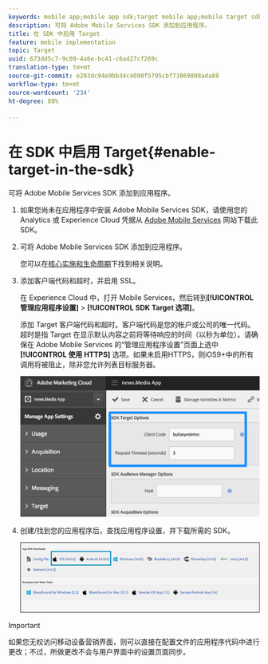 ```yaml
---
keywords: mobile app;mobile app sdk;target mobile app;mobile target sdk;mobile app sdk;enable target in sdk
description: 可将 Adobe Mobile Services SDK 添加到应用程序。
title: 在 SDK 中启用 Target
feature: mobile implementation
topic: Target
uuid: 673dd5c7-9c09-4a6e-bc41-c6ad27cf269c
translation-type: tm+mt
source-git-commit: e203dc94e9bb34c4090f5795cbf73869808ada88
workflow-type: tm+mt
source-wordcount: '234'
ht-degree: 88%

---
```



# 在 SDK 中启用 Target{#enable-target-in-the-sdk}

可将 Adobe Mobile Services SDK 添加到应用程序。

1. 如果您尚未在应用程序中安装 Adobe Mobile Services SDK，请使用您的 Analytics 或 Experience Cloud 凭据从 [Adobe Mobile Services](https://mobilemarketing.adobe.com) 网站下载此 SDK。

1. 可将 Adobe Mobile Services SDK 添加到应用程序。

   您可以在[核心实施和生命周期](https://docs.adobe.com/content/help/en/mobile-services/ios/getting-started-ios/dev-qs.html)下找到相关说明。

1. 添加客户端代码和超时，并启用 SSL。

   在 Experience Cloud 中，打开 Mobile Services，然后转到&#x200B;**[!UICONTROL 管理应用程序设置]** > **[!UICONTROL SDK Target 选项]**。

   添加 Target 客户端代码和超时。客户端代码是您的帐户或公司的唯一代码。超时是指 Target 在显示默认内容之前将等待响应的时间（以秒为单位）。请确保在 Adobe Mobile Services 的“管理应用程序设置”页面上选中&#x200B;**[!UICONTROL 使用 HTTPS]** 选项。如果未启用HTTPS，则iOS9+中的所有调用将被阻止，除非您允许列表目标服务器。

   ![](assets/mobile-clientcode.png)

1. 创建/找到您的应用程序后，查找应用程序设置，并下载所需的 SDK。

   ![](assets/download-sdk.png)

>[!IMPORTANT]
>
> 如果您无权访问移动设备营销界面，则可以直接在配置文件的应用程序代码中进行更改；不过，所做更改不会与用户界面中的设置页面同步。


